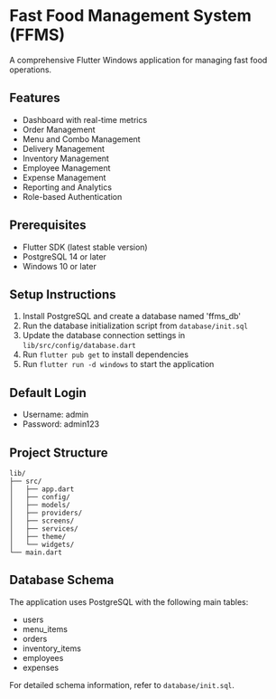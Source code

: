 # Fast Food Management System (FFMS)

A comprehensive Flutter Windows application for managing fast food operations.

## Features

- Dashboard with real-time metrics
- Order Management
- Menu and Combo Management
- Delivery Management
- Inventory Management
- Employee Management
- Expense Management
- Reporting and Analytics
- Role-based Authentication

## Prerequisites

- Flutter SDK (latest stable version)
- PostgreSQL 14 or later
- Windows 10 or later

## Setup Instructions

1. Install PostgreSQL and create a database named 'ffms_db'
2. Run the database initialization script from `database/init.sql`
3. Update the database connection settings in `lib/src/config/database.dart`
4. Run `flutter pub get` to install dependencies
5. Run `flutter run -d windows` to start the application

## Default Login

- Username: admin
- Password: admin123

## Project Structure

```
lib/
├── src/
│   ├── app.dart
│   ├── config/
│   ├── models/
│   ├── providers/
│   ├── screens/
│   ├── services/
│   ├── theme/
│   └── widgets/
└── main.dart
```

## Database Schema

The application uses PostgreSQL with the following main tables:
- users
- menu_items
- orders
- inventory_items
- employees
- expenses

For detailed schema information, refer to `database/init.sql`.